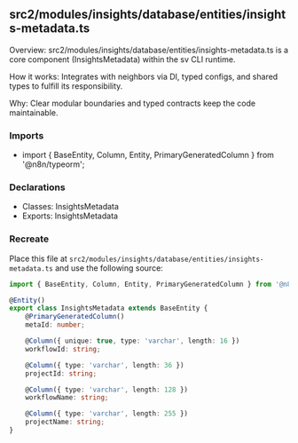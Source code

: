 ## src2/modules/insights/database/entities/insights-metadata.ts

Overview: src2/modules/insights/database/entities/insights-metadata.ts is a core component (InsightsMetadata) within the sv CLI runtime.

How it works: Integrates with neighbors via DI, typed configs, and shared types to fulfill its responsibility.

Why: Clear modular boundaries and typed contracts keep the code maintainable.

### Imports

- import { BaseEntity, Column, Entity, PrimaryGeneratedColumn } from '@n8n/typeorm';

### Declarations

- Classes: InsightsMetadata
- Exports: InsightsMetadata

### Recreate

Place this file at `src2/modules/insights/database/entities/insights-metadata.ts` and use the following source:

```ts
import { BaseEntity, Column, Entity, PrimaryGeneratedColumn } from '@n8n/typeorm';

@Entity()
export class InsightsMetadata extends BaseEntity {
	@PrimaryGeneratedColumn()
	metaId: number;

	@Column({ unique: true, type: 'varchar', length: 16 })
	workflowId: string;

	@Column({ type: 'varchar', length: 36 })
	projectId: string;

	@Column({ type: 'varchar', length: 128 })
	workflowName: string;

	@Column({ type: 'varchar', length: 255 })
	projectName: string;
}

```
